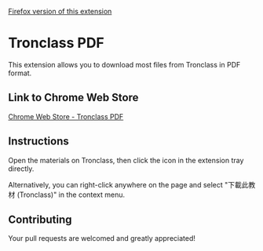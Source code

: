 [Firefox version of this extension](https://github.com/chris1012T/Tronclass_pdf_firefox)

# Tronclass PDF

This extension allows you to download most files from Tronclass in PDF format.

## Link to Chrome Web Store
[Chrome Web Store - Tronclass PDF](https://chromewebstore.google.com/detail/tronclass-pdf-%E5%8E%9Ficlass-get/hfnbdhdncoploidiifmbpenakollmggg)

## Instructions
Open the materials on Tronclass, then click the icon in the extension tray directly.

Alternatively, you can right-click anywhere on the page and select "下載此教材 (Tronclass)" in the context menu.

## Contributing
Your pull requests are welcomed and greatly appreciated!
